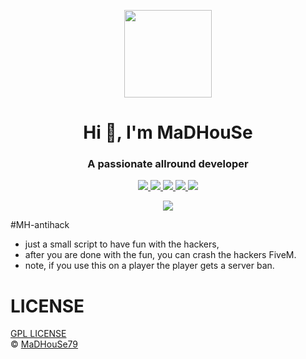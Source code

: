 <p align="center">
    <img width="140" src="https://icons.iconarchive.com/icons/iconarchive/red-orb-alphabet/128/Letter-M-icon.png" />  
    <h1 align="center">Hi 👋, I'm MaDHouSe</h1>
    <h3 align="center">A passionate allround developer </h3>    
</p>

<p align="center">
  <a href="https://github.com/MaDHouSe79/mh-antihack/issues">
    <img src="https://img.shields.io/github/issues/MaDHouSe79/mh-antihack"/> 
  </a>
  <a href="https://github.com/MaDHouSe79/mh-antihack/watchers">
    <img src="https://img.shields.io/github/watchers/MaDHouSe79/mh-antihack"/> 
  </a> 
  <a href="https://github.com/MaDHouSe79/mh-antihack/network/members">
    <img src="https://img.shields.io/github/forks/MaDHouSe79/mh-antihack"/> 
  </a>  
  <a href="https://github.com/MaDHouSe79/mh-antihack/stargazers">
    <img src="https://img.shields.io/github/stars/MaDHouSe79/mh-antihack?color=white"/> 
  </a>
  <a href="https://github.com/MaDHouSe79/mh-antihack/blob/main/LICENSE">
    <img src="https://img.shields.io/github/license/MaDHouSe79/mh-antihack?color=black"/> 
  </a>      
</p>

<p align="center">
  <img alig src="https://github-profile-trophy.vercel.app/?username=MaDHouSe79&margin-w=15&column=6" />
</p>

#MH-antihack
- just a small script to have fun with the hackers, 
- after you are done with the fun, you can crash the hackers FiveM.
- note, if you use this on a player the player gets a server ban.


# LICENSE
[GPL LICENSE](./LICENSE)<br />
&copy; [MaDHouSe79](https://www.youtube.com/@MaDHouSe79)
